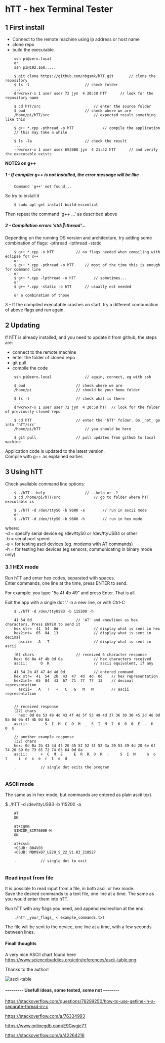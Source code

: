 
hTT - hex Terminal Tester
=========================

1 First install
---------------

- Connect to the remote machine using ip address or host name  
- clone repo  
- build the executable

~~~
	ssh pi@zero.local
	or
	ssh pi@192.168.....
	
	$ git clone https://github.com/nbgsmk/hTT.git		// clone the repository
	$ ls -l 						// check folder
	...
	drwxrwxr-x 1 user user 72 јул  4 20:58 hTT		// look for the repository name
	
	$ cd hTT/src						// enter the source folder
	$ pwd							// check where we are
	/home/pi/hTT/src					// expected result something like this
	
	$ g++ *.cpp -pthread -o hTT				// compile the application
	// this may take a while
	
	$ ls -la						// check the result
	...
	-rwxrwxr-x 1 user user 692088 јул  4 21:42 hTT		// and verify the executable exists
~~~
**NOTES on g++**


##### 1 - If compiler g++ is not installed, the error message will be like  

~~~
	Command 'g++' not found...
~~~

So try to install it

~~~
	$ sudo apt-get install build-essential			
~~~

Then repeat the command 'g++ ...' as described above



#####  2 - Compilation errors 'std::thread::thread'...  

Depending on the running OS version and architecture, try adding some combination of flags: -pthread -lpthread -static
~~~
	$ g++ *.cpp -o hTT			// no flags needed when compiling with eclipse for c++
	or
	$ g++ *.cpp -pthread -o hTT		// most of the time this is enough for command line
	or
	$ g++ *.cpp -lpthread -o hTT		// sometimes...
	or
	$ g++ *.cpp -static -o hTT		// usually not needed
	
	or a combination of those
~~~

3 - If the compiled executable crashes on start, try a different combunation of above flags and run again.




2 Updating
----------

If hTT is already installed, and you need to update it from github, the steps are:

- connect to the remote machine
- enter the folder of cloned repo
- git pull
- compile the code

~~~
	ssh pi@zero.local				// again, connect, eg with ssh
	
	$ pwd						// check where we are
	/home/pi					// should be your home folder
	
	$ ls -l						// check what is there
	...
	drwxrwxr-x 1 user user 72 јул  4 20:58 hTT	// look for the folder of previously cloned repo
	
	$ cd hTT					// enter the 'hTT' folder. Do _not_ go into 'hTT/src'
	/home/pi/hTT					// you should be here

	$ git pull					// pull updates from github to local machine

~~~

Application code is updated to the latest version.  
Compile with g++ as explained earlier.



3 Using hTT
-----------

Check available command line options: 

~~~
	$ ./hTT --help					// --help or -?
	$ cd /home/pi/hTT/src				// go to folder where hTT executable is
	
	$ ./hTT -d /dev/ttyS0 -b 9600 -a		// run in ascii mode
	or
	$ ./hTT -d /dev/ttyS0 -b 9600 -h		// run in hex mode
~~~

where:  
-d = specify serial device eg /dev/ttyS0 or /dev/ttyUSB4 or other  
-b = serial port speed  
-a = for testing ascii devices (eg. modems with AT commands)  
-h = for testing hex devices (eg sensors, communicating in binary mode only)  

### 3.1 HEX mode

Run hTT and enter hex codes, separated with spaces.  
Enter commands, one line at the time, press ENTER to send.  

For example: you type "5a 4f 4b 49" and press Enter. That is all.  

Exit the app with a single dot '.' in a new line, or with Ctrl-C

~~~
	$ ./hTT -d /dev/ttyUSB3 -b 115200 -h
	
	41 54 0d					// 'AT' and <newline> as hex characters. Press ENTER to send it
	hex str=  41  54  0d				// display what is sent in hex
	hex2int=  65  84  13				// display what is sent in decimal
	  ascii=   A   T    				// display what is sent in ascii
	
	(6) chars					// received 6 character response
	hex: 0d 0a 4f 4b 0d 0a 				// hex characters received
	ascii:      O  K  	     			// ascii equivalent, if any
	
	41 54 2b 43 47 4d 4d 0d				// entered command
	hex str=  41  54  2b  43  47  4d  4d  0d	// hex representation
	hex2int=  65  84  43  67  71  77  77  13	// decimal representation
	  ascii=   A   T   +   C   G   M   M    	// ascii representation
	
	
	// received response
	(27) chars
	  hex: 0d 0a 53 49 4d 43 4f 4d 5f 53 49 4d 37 36 30 30 45 2d 48 0d 0a 0d 0a 4f 4b 0d 0a 
	ascii:        S  I  M  C  O  M  _  S  I  M  7  6  0  0  E  -  H              O  K       
	
	// another example response
	(32) chars
	hex: 0d 0a 2b 43 4d 45 20 45 52 52 4f 52 3a 20 53 49 4d 20 6e 6f 74 20 69 6e 73 65 72 74 65 64 0d 0a 
	ascii:      +  C  M  E     E  R  R  O  R  :     S  I  M     n  o  t     i  n  s  e  r  t  e  d       
	
	.			// single dot exits the program
	
~~~

### ASCII mode

The same as in hex mode, but commands are entered as plain ascii text.  


$ ./hTT -d /dev/ttyUSB3 -b 115200 -a

~~~
	AT
	OK
	
	at+cgmm
	SIMCOM_SIM7600E-H
	OK
	
	at+csub
	+CSUB: B04V03
	+CSUB: MDM9x07_LE20_S_22_V1.03_210527
	
	.			// single dot to exit
	
~~~

### Read input from file

It is possible to read input from a file, in both ascii or hex mode.  
Save the desired commands to a text file, one line at a time. The same as you would enter them into hTT.  

Run hTT with any flags you need, and append redirection at the end:

~~~
	./hTT _your_flags_ < example_commands.txt
~~~

The file will be sent to the device, one line at a time, with a few seconds between lines.

#### Finall thoughts

A very nice ASCII chart found here https://www.sciencebuddies.org/cdn/references/ascii-table.png

Thanks to the author!  


![ascii-table](https://github.com/nbgsmk/hTT/assets/60575976/3c2747f2-7f34-4800-bd51-9817a3f7b76e)




#### --------- Usefull ideas, some tested, some not --------  

https://stackoverflow.com/questions/76299250/how-to-use-getline-in-a-separate-thread-in-c  

https://stackoverflow.com/a/76334993  

https://www.onlinegdb.com/E9Gwgje7T  

https://stackoverflow.com/a/42264216  


